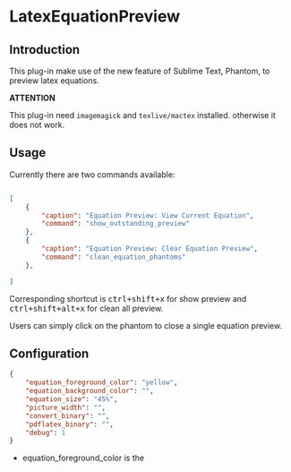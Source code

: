 # LatexEquationPreview

## Introduction

This plug-in make use of the new feature of Sublime Text, Phantom, to preview latex equations.

**ATTENTION**

This plug-in need `imagemagick` and `texlive/mactex` installed. otherwise it does not work.

## Usage

Currently there are two commands available:

```json

[
    {
        "caption": "Equation Preview: View Current Equation",
        "command": "show_outstanding_preview"
    },
    {
        "caption": "Equation Preview: Clear Equation Preview",
        "command": "clean_equation_phantoms"
    },

]
```
Corresponding shortcut is <kbd>ctrl+shift+x</kbd> for show preview and <kbd>ctrl+shift+alt+x</kbd> for clean all preview.

Users can simply click on the phantom to close a single equation preview.

## Configuration

```json
{
    "equation_foreground_color": "yellow",
    "equation_background_color": "",
    "equation_size": "45%",
    "picture_width": "",
    "convert_binary": "",
    "pdflatex_binary": "",
    "debug": 1
}

```
- equation_foreground_color is the

